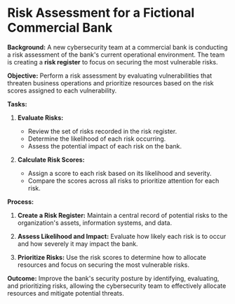 # Risk Assessment for a Fictional Commercial Bank

**Background:** A new cybersecurity team at a commercial bank is conducting a risk assessment of the bank's current operational environment. The team is creating a **risk register** to focus on securing the most vulnerable risks.

**Objective:** Perform a risk assessment by evaluating vulnerabilities that threaten business operations and prioritize resources based on the risk scores assigned to each vulnerability.

**Tasks:**

1. **Evaluate Risks:**
    - Review the set of risks recorded in the risk register.
    - Determine the likelihood of each risk occurring.
    - Assess the potential impact of each risk on the bank.
      
2. **Calculate Risk Scores:**
    - Assign a score to each risk based on its likelihood and severity.
    - Compare the scores across all risks to prioritize attention for each risk.

**Process:**

1. **Create a Risk Register:** Maintain a central record of potential risks to the organization's assets, information systems, and data.

2. **Assess Likelihood and Impact:** Evaluate how likely each risk is to occur and how severely it may impact the bank.

3. **Prioritize Risks:** Use the risk scores to determine how to allocate resources and focus on securing the most vulnerable risks.

**Outcome:** Improve the bank's security posture by identifying, evaluating, and prioritizing risks, allowing the cybersecurity team to effectively allocate resources and mitigate potential threats.
